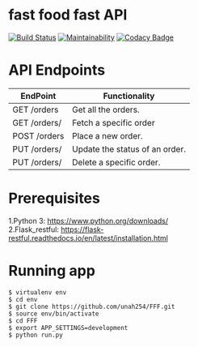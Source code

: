 # fast food fast API

[![Build Status](https://travis-ci.com/unah254/FFF.svg?branch=ft-test-models)](https://travis-ci.com/unah254/FFF)      [![Maintainability](https://api.codeclimate.com/v1/badges/2381ed78f4521ea137e7/maintainability)](https://codeclimate.com/github/unah254/FFF/maintainability)
 [![Codacy Badge](https://api.codacy.com/project/badge/Grade/3ea9993eaae9495ba0a2f080163727d1)](https://www.codacy.com/app/unah254/FFF?utm_source=github.com&amp;utm_medium=referral&amp;utm_content=unah254/FFF&amp;utm_campaign=Badge_Grade)

# API Endpoints

| EndPoint              | Functionality                 |
| ----------------------| ------------------------------|
| GET /orders           | Get all the orders.           |
| GET /orders/<orderId> | Fetch a specific order        |
| POST /orders          | Place a new order.            |
| PUT /orders/<orderId> | Update the status of an order.|
| PUT /orders/<orderId> | Delete a specific order.      |

# Prerequisites
1.Python 3: https://www.python.org/downloads/                                        
2.Flask_restful: https://flask-restful.readthedocs.io/en/latest/installation.html
# Running app
```
$ virtualenv env
$ cd env
$ git clone https://github.com/unah254/FFF.git
$ source env/bin/activate
$ cd FFF
$ export APP_SETTINGS=development
$ python run.py

```





